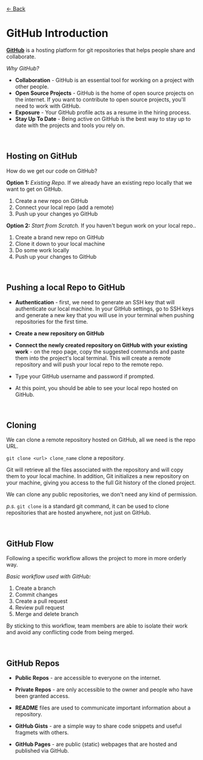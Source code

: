 [&larr; Back](./README.md)

# GitHub Introduction

[**GitHub**](https://github.com/) is a hosting platform for git repositories that helps people share and collaborate.

_Why GitHub?_

- **Collaboration** - GitHub is an essential tool for working on a project with other people.
- **Open Source Projects** - GitHub is the home of open source projects on the internet. If you want to contribute to open source projects, you'll need to work with GitHub.
- **Exposure** - Your GitHub profile acts as a resume in the hiring process.
- **Stay Up To Date** - Being active on GitHub is the best way to stay up to date with the projects and tools you rely on.

<br>

## Hosting on GitHub

How do we get our code on GitHub?

**Option 1:** _Existing Repo._ If we already have an existing repo locally that we want to get on GitHub.

1. Create a new repo on GitHub
2. Connect your local repo (add a remote)
3. Push up your changes yo GitHub

**Option 2:** _Start from Scratch._ If you haven't begun work on your local repo..

1. Create a brand new repo on GitHub
2. Clone it down to your local machine
3. Do some work locally
4. Push up your changes to GitHub

<br>

## Pushing a local Repo to GitHub

- **Authentication** - first, we need to generate an SSH key that will authenticate our local machine. In your GitHub settings, go to SSH keys and generate a new key that you will use in your terminal when pushing repositories for the first time.

- **Create a new repository on GitHub**

- **Connect the newly created repository on GitHub with your existing work** - on the repo page, copy the suggested commands and paste them into the project's local terminal. This will create a remote repository and will push your local repo to the remote repo.

- Type your GitHub username and password if prompted.

- At this point, you should be able to see your local repo hosted on GitHub.

<br>

## Cloning

We can clone a remote repository hosted on GitHub, all we need is the repo URL.

`git clone <url> clone_name` clone a repository.

Git will retrieve all the files associated with the repository and will copy them to your local machine. In addition, Git initializes a new repository on your machine, giving you access to the full Git history of the cloned project.

We can clone any public repositories, we don't need any kind of permission.

_p.s._ `git clone` is a standard git command, it can be used to clone repositories that are hosted anywhere, not just on GitHub.

<br>

## GitHub Flow

Following a specific workflow allows the project to more in more orderly way.

_Basic workflow used with GitHub:_

1. Create a branch
2. Commit changes
3. Create a pull request
4. Review pull request
5. Merge and delete branch

By sticking to this workflow, team members are able to isolate their work and avoid any conflicting code from being merged.

<br>

## GitHub Repos

- **Public Repos** - are accessible to everyone on the internet.

- **Private Repos** - are only accessible to the owner and people who have been granted access.

- **README** files are used to communicate important information about a repository.

- **GitHub Gists** - are a simple way to share code snippets and useful fragmets with others.

- **GitHub Pages** - are public (static) webpages that are hosted and published via GitHub.

<br>
